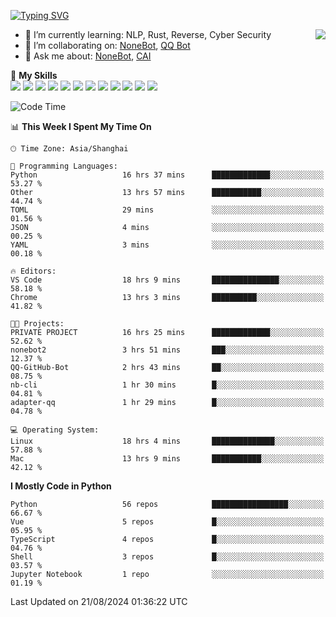 [![Typing SVG](https://readme-typing-svg.herokuapp.com?size=25&duration=2500&color=8C43EA&vCenter=true&width=200&height=40&lines=Hi+there+%F0%9F%91%8B%F0%9F%8F%BB;I'm+yanyongyu)](https://git.io/typing-svg)

<a href="#">
  <img align="right" src="https://github-readme-stats.vercel.app/api?username=yanyongyu&count_private=true&show_icons=true&bg_color=15,f2f7fd,E0EAFC" />
</a>

- 🌱 I’m currently learning: NLP, Rust, Reverse, Cyber Security
- 👯 I’m collaborating on: [NoneBot](https://github.com/nonebot), [QQ Bot](https://github.com/Mrs4s/go-cqhttp)
- 💬 Ask me about: [NoneBot](https://github.com/nonebot), [CAI](https://github.com/cscs181/CAI)

🌟 **My Skills**  
![](https://img.shields.io/badge/-Python-3e74a2?style=flat-square&logo=Python&logoColor=fff)
![](https://img.shields.io/badge/-TypeScript-3178C6?style=flat-square&logo=TypeScript&logoColor=fff)
![](https://img.shields.io/badge/-Vue-4fc08d?style=flat-square&logo=Vue.js&logoColor=fff)
![](https://img.shields.io/badge/-React-2d98ce?style=flat-square&logo=React&logoColor=fff)
![](https://img.shields.io/badge/-FastAPI-009688?style=flat-square&logo=FastAPI&logoColor=fff)
![](https://img.shields.io/badge/-Linux-000000?style=flat-square&logo=Linux&logoColor=fff)
![](https://img.shields.io/badge/-Docker-2496ED?style=flat-square&logo=Docker&logoColor=fff)
![](https://img.shields.io/badge/-Kubernetes-326CE5?style=flat-square&logo=Kubernetes&logoColor=fff)
![](https://img.shields.io/badge/-GitHub%20Actions-2088FF?style=flat-square&logo=GitHubActions&logoColor=fff)
![](https://img.shields.io/badge/-PostgreSQL-4169E1?style=flat-square&logo=PostgreSQL&logoColor=fff)
![](https://img.shields.io/badge/-Redis-DC382D?style=flat-square&logo=Redis&logoColor=fff)
![](https://img.shields.io/badge/-MongoDB-47A248?style=flat-square&logo=MongoDB&logoColor=fff)

<!--START_SECTION:waka-->
![Code Time](http://img.shields.io/badge/Code%20Time-6%2C552%20hrs%2024%20mins-blue)

📊 **This Week I Spent My Time On** 

```text
🕑︎ Time Zone: Asia/Shanghai

💬 Programming Languages: 
Python                   16 hrs 37 mins      █████████████░░░░░░░░░░░░   53.27 % 
Other                    13 hrs 57 mins      ███████████░░░░░░░░░░░░░░   44.74 % 
TOML                     29 mins             ░░░░░░░░░░░░░░░░░░░░░░░░░   01.56 % 
JSON                     4 mins              ░░░░░░░░░░░░░░░░░░░░░░░░░   00.25 % 
YAML                     3 mins              ░░░░░░░░░░░░░░░░░░░░░░░░░   00.18 % 

🔥 Editors: 
VS Code                  18 hrs 9 mins       ███████████████░░░░░░░░░░   58.18 % 
Chrome                   13 hrs 3 mins       ██████████░░░░░░░░░░░░░░░   41.82 % 

🐱‍💻 Projects: 
PRIVATE PROJECT          16 hrs 25 mins      █████████████░░░░░░░░░░░░   52.62 % 
nonebot2                 3 hrs 51 mins       ███░░░░░░░░░░░░░░░░░░░░░░   12.37 % 
QQ-GitHub-Bot            2 hrs 43 mins       ██░░░░░░░░░░░░░░░░░░░░░░░   08.75 % 
nb-cli                   1 hr 30 mins        █░░░░░░░░░░░░░░░░░░░░░░░░   04.81 % 
adapter-qq               1 hr 29 mins        █░░░░░░░░░░░░░░░░░░░░░░░░   04.78 % 

💻 Operating System: 
Linux                    18 hrs 4 mins       ██████████████░░░░░░░░░░░   57.88 % 
Mac                      13 hrs 9 mins       ███████████░░░░░░░░░░░░░░   42.12 % 
```

**I Mostly Code in Python** 

```text
Python                   56 repos            █████████████████░░░░░░░░   66.67 % 
Vue                      5 repos             █░░░░░░░░░░░░░░░░░░░░░░░░   05.95 % 
TypeScript               4 repos             █░░░░░░░░░░░░░░░░░░░░░░░░   04.76 % 
Shell                    3 repos             █░░░░░░░░░░░░░░░░░░░░░░░░   03.57 % 
Jupyter Notebook         1 repo              ░░░░░░░░░░░░░░░░░░░░░░░░░   01.19 % 
```




 Last Updated on 21/08/2024 01:36:22 UTC
<!--END_SECTION:waka-->
